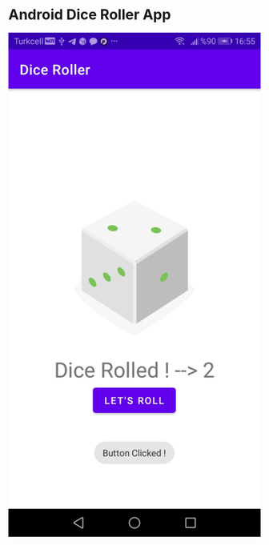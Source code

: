 # Android Dice Roller App

![Roll a Dice](https://github.com/atakanUludag0497/Instructive_Android_Apps/blob/AppsDev/DiceRoller_App_learn/dice_Roller.jpg " app ss")
